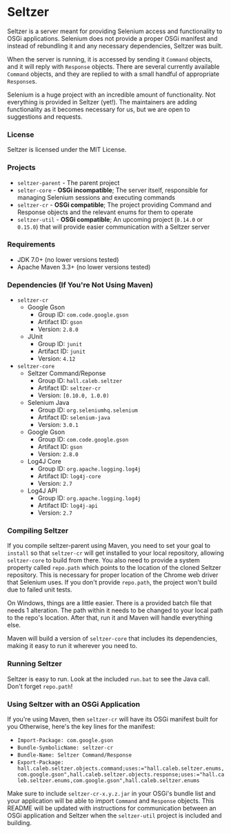 # Seltzer

Seltzer is a server meant for providing Selenium access and functionality to OSGi applications. Selenium does not provide a proper OSGi manifest and instead of rebundling it and any necessary dependencies, Seltzer was built. 

When the server is running, it is accessed by sending it `Command` objects, and it will reply with `Response` objects. There are several currently available `Command` objects, and they are replied to with a small handful of appropriate `Response`s.

Selenium is a huge project with an incredible amount of functionality. Not everything is provided in Seltzer (yet!). The maintainers are adding functionality as it becomes necessary for us, but we are open to suggestions and requests.

### License
Seltzer is licensed under the MIT License.

### Projects
* `seltzer-parent` - The parent project
* `selter-core` - **OSGi incompatible**; The server itself, responsible for managing Selenium sessions and executing commands
* `seltzer-cr` - **OSGi compatible**; The project providing Command and Response objects and the relevant enums for them to operate
* `seltzer-util` - **OSGi compatible**; An upcoming project (`0.14.0` or `0.15.0`) that will provide easier communication with a Seltzer server
 
### Requirements
* JDK 7.0+ (no lower versions tested)
* Apache Maven 3.3+ (no lower versions tested)
 
### Dependencies (If You're Not Using Maven)
* `seltzer-cr`
    * Google Gson
        * Group ID: `com.code.google.gson`
        * Artifact ID: `gson`
        * Version: `2.8.0`
    * JUnit
        * Group ID: `junit`
        * Artifact ID: `junit`
        * Version: `4.12`
* `seltzer-core`
    * Seltzer Command/Reponse
        * Group ID: `hall.caleb.seltzer`
        * Artifact ID: `seltzer-cr`
        * Version: `[0.10.0, 1.0.0)`
    * Selenium Java
        * Group ID: `org.seleniumhq.selenium`
        * Artifact ID: `selenium-java`
        * Version: `3.0.1`
    * Google Gson
        * Group ID: `com.code.google.gson`
        * Artifact ID: `gson`
        * Version: `2.8.0`
    * Log4J Core
        * Group ID: `org.apache.logging.log4j`
        * Artifact ID: `log4j-core`
        * Version: `2.7`
    * Log4J API
        * Group ID: `org.apache.logging.log4j`
        * Artifact ID: `log4j-api`
        * Version: `2.7`

### Compiling Seltzer
If you compile seltzer-parent using Maven, you need to set your goal to `install` so that `seltzer-cr` will get installed to your local repository, allowing `seltzer-core` to build from there. You also need to provide a system property called `repo.path` which points to the location of the cloned Seltzer repository. This is necessary for proper location of the Chrome web driver that Selenium uses. If you don't provide `repo.path`, the project won't build due to failed unit tests.

On Windows, things are a little easier. There is a provided batch file that needs 1 alteration. The path within it needs to be changed to your local path to the repo's location. After that, run it and Maven will handle everything else.

Maven will build a version of `seltzer-core` that includes its dependencies, making it easy to run it wherever you need to.

### Running Seltzer
Seltzer is easy to run. Look at the included `run.bat` to see the Java call. Don't forget `repo.path`!

### Using Seltzer with an OSGi Application
If you're using Maven, then `seltzer-cr` will have its OSGi manifest built for you Otherwise, here's the key lines for the manifest:
* `Import-Package: com.google.gson`
* `Bundle-SymbolicName: seltzer-cr`
* `Bundle-Name: Seltzer Command/Response`
* `Export-Package: hall.caleb.seltzer.objects.command;uses:="hall.caleb.seltzer.enums,com.google.gson",hall.caleb.seltzer.objects.response;uses:="hall.caleb.seltzer.enums,com.google.gson",hall.caleb.seltzer.enums`

Make sure to include `seltzer-cr-x.y.z.jar` in your OSGi's bundle list and your application will be able to import `Command` and `Response` objects. This README will be updated with instructions for communication between an OSGi application and Seltzer when the `seltzer-util` project is included and building.